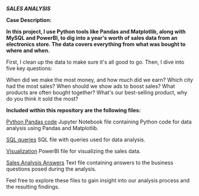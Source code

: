 ***SALES ANALYSIS***


**Case Description:**

**In this project, I use Python tools like Pandas and Matplotlib, along with MySQL and PowerBI, to dig into a year's worth of sales data from an electronics store. The data covers everything from what was bought to where and when.**

First, I clean up the data to make sure it's all good to go. Then, I dive into five key questions:

When did we make the most money, and how much did we earn?
Which city had the most sales?
When should we show ads to boost sales?
What products are often bought together?
What's our best-selling product, why do you think it sold the most?


**Included within this repository are the following files:**

[Python Pandas code](https://github.com/IrinaMoshik/data_analyst_portfolio/blob/main/Sales_analysis/sales_analysis.ipynb) Jupyter Notebook file containing Python code for data analysis using Pandas and Matplotlib.

[SQL queries](https://github.com/IrinaMoshik/data_analyst_portfolio/blob/main/Sales_analysis/Sales_analysis_sql.pdf) SQL file with queries used for data analysis.

[Visualization](https://app.powerbi.com/view?r=eyJrIjoiYWYzNzQ5ODEtYmVmZC00ZTM2LTlhMGUtOWNiZjhhNTZmNWY3IiwidCI6ImFkZGFhOWZlLTliNWUtNDRiNy1iYTE5LTM0OGVmYWY2YzgyZCIsImMiOjl9) PowerBI file for visualizing the sales data.

[Sales Analysis Answers](https://docs.google.com/document/d/1T_uTFRVbMSAFED-6teN_33vwK6W8coAozJigaL5P-v4/edit?usp=sharing) Text file containing answers to the business questions posed during the analysis.

Feel free to explore these files to gain insight into our analysis process and the resulting findings.